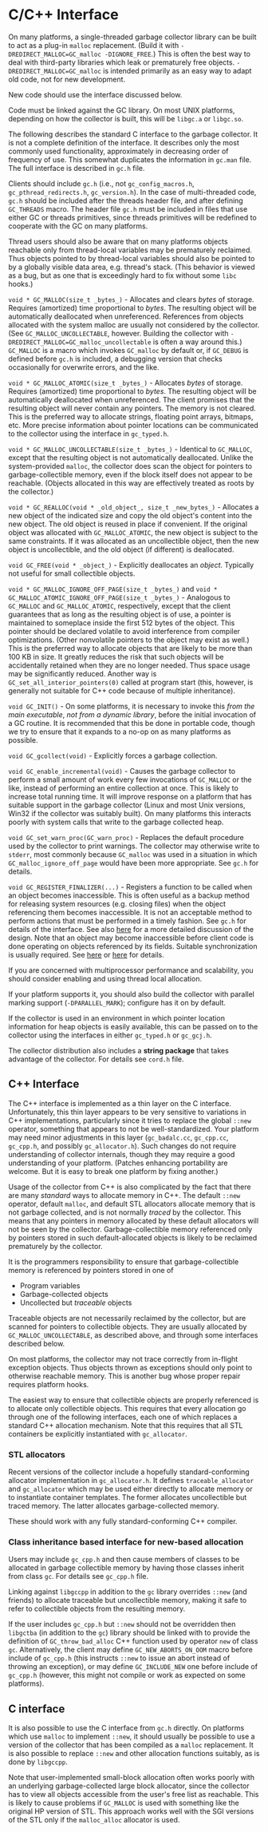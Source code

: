 # C/C++ Interface

On many platforms, a single-threaded garbage collector library can be built
to act as a plug-in `malloc` replacement. (Build it with
`-DREDIRECT_MALLOC=GC_malloc -DIGNORE_FREE`.) This is often the best way to
deal with third-party libraries which leak or prematurely free objects.
`-DREDIRECT_MALLOC=GC_malloc` is intended primarily as an easy way to adapt
old code, not for new development.

New code should use the interface discussed below.

Code must be linked against the GC library. On most UNIX platforms, depending
on how the collector is built, this will be `libgc.a` or `libgc.so`.

The following describes the standard C interface to the garbage collector.
It is not a complete definition of the interface. It describes only the most
commonly used functionality, approximately in decreasing order of frequency
of use. This somewhat duplicates the information in `gc.man` file. The full
interface is described in `gc.h` file.

Clients should include `gc.h` (i.e., not `gc_config_macros.h`,
`gc_pthread_redirects.h`, `gc_version.h`). In the case of multi-threaded code,
`gc.h` should be included after the threads header file, and after defining
`GC_THREADS` macro. The header file `gc.h` must be included in files that use
either GC or threads primitives, since threads primitives will be redefined
to cooperate with the GC on many platforms.

Thread users should also be aware that on many platforms objects reachable
only from thread-local variables may be prematurely reclaimed. Thus objects
pointed to by thread-local variables should also be pointed to by a globally
visible data area, e.g. thread's stack. (This behavior is viewed as a bug, but
as one that is exceedingly hard to fix without some `libc` hooks.)

`void * GC_MALLOC(size_t _bytes_)` - Allocates and clears _bytes_
of storage. Requires (amortized) time proportional to _bytes_. The resulting
object will be automatically deallocated when unreferenced. References from
objects allocated with the system malloc are usually not considered by the
collector. (See `GC_MALLOC_UNCOLLECTABLE`, however. Building the collector
with `-DREDIRECT_MALLOC=GC_malloc_uncollectable` is often a way around this.)
`GC_MALLOC` is a macro which invokes `GC_malloc` by default or, if `GC_DEBUG`
is defined before `gc.h` is included, a debugging version that checks
occasionally for overwrite errors, and the like.

`void * GC_MALLOC_ATOMIC(size_t _bytes_)` - Allocates _bytes_
of storage. Requires (amortized) time proportional to _bytes_. The resulting
object will be automatically deallocated when unreferenced. The client
promises that the resulting object will never contain any pointers. The memory
is not cleared. This is the preferred way to allocate strings, floating point
arrays, bitmaps, etc. More precise information about pointer locations can be
communicated to the collector using the interface in `gc_typed.h`.

`void * GC_MALLOC_UNCOLLECTABLE(size_t _bytes_)` - Identical
to `GC_MALLOC`, except that the resulting object is not automatically
deallocated. Unlike the system-provided `malloc`, the collector does scan the
object for pointers to garbage-collectible memory, even if the block itself
does not appear to be reachable. (Objects allocated in this way are
effectively treated as roots by the collector.)

`void * GC_REALLOC(void * _old_object_, size_t _new_bytes_)` - Allocates
a new object of the indicated size and copy the old object's content into the
new object. The old object is reused in place if convenient. If the original
object was allocated with `GC_MALLOC_ATOMIC`, the new object is subject to the
same constraints. If it was allocated as an uncollectible object, then the new
object is uncollectible, and the old object (if different) is deallocated.

`void GC_FREE(void * _object_)` - Explicitly deallocates an _object_.
Typically not useful for small collectible objects.

`void * GC_MALLOC_IGNORE_OFF_PAGE(size_t _bytes_)` and
`void * GC_MALLOC_ATOMIC_IGNORE_OFF_PAGE(size_t _bytes_)` - Analogous
to `GC_MALLOC` and `GC_MALLOC_ATOMIC`, respectively, except that the client
guarantees that as long as the resulting object is of use, a pointer
is maintained to someplace inside the first 512 bytes of the object. This
pointer should be declared volatile to avoid interference from compiler
optimizations. (Other nonvolatile pointers to the object may exist as well.)
This is the preferred way to allocate objects that are likely to be
more than 100 KB in size. It greatly reduces the risk that such objects will
be accidentally retained when they are no longer needed. Thus space usage may
be significantly reduced. Another way is `GC_set_all_interior_pointers(0)`
called at program start (this, however, is generally not suitable for C++ code
because of multiple inheritance).

`void GC_INIT()` - On some platforms, it is necessary to invoke this _from
the main executable_, _not from a dynamic library_, before the initial
invocation of a GC routine. It is recommended that this be done in portable
code, though we try to ensure that it expands to a no-op on as many platforms
as possible.

`void GC_gcollect(void)` - Explicitly forces a garbage collection.

`void GC_enable_incremental(void)` - Causes the garbage collector
to perform a small amount of work every few invocations of `GC_MALLOC` or the
like, instead of performing an entire collection at once. This is likely
to increase total running time. It will improve response on a platform that
has suitable support in the garbage collector (Linux and most Unix versions,
Win32 if the collector was suitably built). On many platforms this interacts
poorly with system calls that write to the garbage collected heap.

`void GC_set_warn_proc(GC_warn_proc)` - Replaces the default procedure
used by the collector to print warnings. The collector may otherwise
write to `stderr`, most commonly because `GC_malloc` was used in a situation
in which `GC_malloc_ignore_off_page` would have been more appropriate. See
`gc.h` for details.

`void GC_REGISTER_FINALIZER(...)` - Registers a function to be called when
an object becomes inaccessible. This is often useful as a backup method for
releasing system resources (e.g. closing files) when the object referencing
them becomes inaccessible. It is not an acceptable method to perform actions
that must be performed in a timely fashion. See `gc.h` for details of the
interface. See also [here](finalization.md) for a more detailed discussion
of the design. Note that an object may become inaccessible before client code
is done operating on objects referenced by its fields. Suitable
synchronization is usually required. See
[here](http://portal.acm.org/citation.cfm?doid=604131.604153) or
[here](http://www.hpl.hp.com/techreports/2002/HPL-2002-335.html) for details.

If you are concerned with multiprocessor performance and scalability, you
should consider enabling and using thread local allocation.

If your platform supports it, you should also build the collector with
parallel marking support (`-DPARALLEL_MARK`); configure has it on by default.

If the collector is used in an environment in which pointer location
information for heap objects is easily available, this can be passed on to the
collector using the interfaces in either `gc_typed.h` or `gc_gcj.h`.

The collector distribution also includes a **string package** that takes
advantage of the collector. For details see `cord.h` file.

## C++ Interface

The C++ interface is implemented as a thin layer on the C interface.
Unfortunately, this thin layer appears to be very sensitive to variations
in C++ implementations, particularly since it tries to replace the global
`::new` operator, something that appears to not be well-standardized. Your
platform may need minor adjustments in this layer (`gc_badalc.cc`,
`gc_cpp.cc`, `gc_cpp.h`, and possibly `gc_allocator.h`). Such changes do not
require understanding of collector internals, though they may require a good
understanding of your platform. (Patches enhancing portability are welcome.
But it is easy to break one platform by fixing another.)

Usage of the collector from C++ is also complicated by the fact that there are
many _standard_ ways to allocate memory in C++. The default `::new` operator,
default `malloc`, and default STL allocators allocate memory that is not
garbage collected, and is not normally _traced_ by the collector. This means
that any pointers in memory allocated by these default allocators will not be
seen by the collector. Garbage-collectible memory referenced only by pointers
stored in such default-allocated objects is likely to be reclaimed prematurely
by the collector.

It is the programmers responsibility to ensure that garbage-collectible memory
is referenced by pointers stored in one of

  * Program variables
  * Garbage-collected objects
  * Uncollected but _traceable_ objects

Traceable objects are not necessarily reclaimed by the collector, but are
scanned for pointers to collectible objects. They are usually allocated
by `GC_MALLOC_UNCOLLECTABLE`, as described above, and through some interfaces
described below.

On most platforms, the collector may not trace correctly from in-flight
exception objects. Thus objects thrown as exceptions should only point
to otherwise reachable memory. This is another bug whose proper repair
requires platform hooks.

The easiest way to ensure that collectible objects are properly referenced
is to allocate only collectible objects. This requires that every allocation
go through one of the following interfaces, each one of which replaces
a standard C++ allocation mechanism. Note that this requires that all STL
containers be explicitly instantiated with `gc_allocator`.

### STL allocators

Recent versions of the collector include a hopefully standard-conforming
allocator implementation in `gc_allocator.h`. It defines `traceable_allocator`
and `gc_allocator` which may be used either directly to allocate memory or to
instantiate container templates. The former allocates uncollectible but traced
memory. The latter allocates garbage-collected memory.

These should work with any fully standard-conforming C++ compiler.

### Class inheritance based interface for new-based allocation

Users may include `gc_cpp.h` and then cause members of classes to be allocated
in garbage collectible memory by having those classes inherit from class `gc`.
For details see `gc_cpp.h` file.

Linking against `libgccpp` in addition to the `gc` library overrides `::new`
(and friends) to allocate traceable but uncollectible memory, making
it safe to refer to collectible objects from the resulting memory.

If the user includes `gc_cpp.h` but `::new` should not be overridden then
`libgctba` (in addition to the `gc`) library should be linked with to provide
the definition of `GC_throw_bad_alloc` C++ function used by operator `new` of
class `gc`. Alternatively, the client may define `GC_NEW_ABORTS_ON_OOM` macro
before include of `gc_cpp.h` (this instructs `::new` to issue an abort instead
of throwing an exception), or may define `GC_INCLUDE_NEW` one before include
of `gc_cpp.h` (however, this might not compile or work as expected on some
platforms).

## C interface

It is also possible to use the C interface from `gc.h` directly. On platforms
which use `malloc` to implement `::new`, it should usually be possible to use
a version of the collector that has been compiled as a `malloc` replacement.
It is also possible to replace `::new` and other allocation functions
suitably, as is done by `libgccpp`.

Note that user-implemented small-block allocation often works poorly with
an underlying garbage-collected large block allocator, since the collector has
to view all objects accessible from the user's free list as reachable. This
is likely to cause problems if `GC_MALLOC` is used with something like the
original HP version of STL. This approach works well with the SGI versions
of the STL only if the `malloc_alloc` allocator is used.
